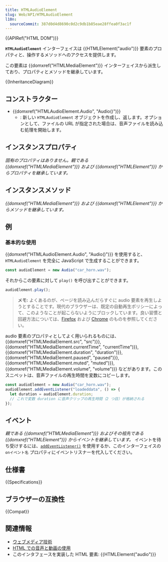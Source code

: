 ```yaml
---
title: HTMLAudioElement
slug: Web/API/HTMLAudioElement
l10n:
  sourceCommit: 387d0d4d8690c0d2c9db1b85eae28ffea0f3ac1f
---
```


{{APIRef("HTML DOM")}}

**`HTMLAudioElement`** インターフェイスは {{HTMLElement("audio")}} 要素のプロパティと、操作するメソッドへのアクセスを提供します。

この要素は {{domxref("HTMLMediaElement")}} インターフェイスから派生しており、プロパティとメソッドを継承しています。

{{InheritanceDiagram}}

## コンストラクター

- {{domxref("HTMLAudioElement.Audio", "Audio()")}}
  - : 新しい `HTMLAudioElement` オブジェクトを作成し、返します。オプションとして、ファイルの URL が指定された場合は、音声ファイルを読み込む処理を開始します。

## インスタンスプロパティ

_固有のプロパティはありません。親である {{domxref("HTMLMediaElement")}} および {{domxref("HTMLElement")}} からプロパティを継承しています。_

## インスタンスメソッド

_{{domxref("HTMLMediaElement")}} および {{domxref("HTMLElement")}} からメソッドを継承しています。_

## 例

### 基本的な使用

{{domxref("HTMLAudioElement.Audio", "Audio()")}} を使用すると、`HTMLAudioElement` を完全に JavaScript で生成することができます。

```js
const audioElement = new Audio("car_horn.wav");
```

それからこの要素に対して `play()` を呼び出すことができます。

```js
audioElement.play();
```

> **メモ:** よくあるのが、ページを読み込んだらすぐに audio 要素を再生しようとすることです。現代のブラウザーは、既定の自動再生ポリシーによって、このようなことが起こらないようにブロックしています。良い習慣と回避方法については、[Firefox](https://hacks.mozilla.org/2019/02/firefox-66-to-block-automatically-playing-audible-video-and-audio/) および [Chrome](https://developer.chrome.com/blog/autoplay/) のものを参照してください。

audio 要素のプロパティとしてよく用いられるものには、{{domxref("HTMLMediaElement.src", "src")}}, {{domxref("HTMLMediaElement.currentTime", "currentTime")}}, {{domxref("HTMLMediaElement.duration", "duration")}}, {{domxref("HTMLMediaElement.paused", "paused")}}, {{domxref("HTMLMediaElement.muted", "muted")}}, {{domxref("HTMLMediaElement.volume", "volume")}} などがあります。このスニペットは、音声ファイルの再生時間を変数にコピーします。

```js
const audioElement = new Audio("car_horn.wav");
audioElement.addEventListener("loadeddata", () => {
  let duration = audioElement.duration;
  // これで変数 duration に音声クリップの再生時間（2 つ目）が格納される
});
```

## イベント

_親である {{domxref("HTMLMediaElement")}} およびその祖先である {{domxref("HTMLElement")}} からイベントを継承しています。_ イベントを待ち受けするには、[`addEventListener()`](/ja/docs/Web/API/EventTarget/addEventListener) を使用するか、このインターフェイスの `onイベント名` プロパティにイベントリスナーを代入してください。

## 仕様書

{{Specifications}}

## ブラウザーの互換性

{{Compat}}

## 関連情報

- [ウェブメディア技術](/ja/docs/Web/Media)
- [HTML での音声と動画の使用](/ja/docs/Web/Media/HTML_media)
- このインタフェースを実装した HTML 要素: {{HTMLElement("audio")}}
